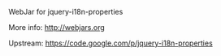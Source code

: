 WebJar for jquery-i18n-properties

More info: http://webjars.org

Upstream: https://code.google.com/p/jquery-i18n-properties
